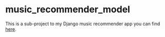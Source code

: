 # music_recommender_model
This is a sub-project to my Django music recommender app you can find [here](https://github.com/wiktorspryszynski/spotify_music_recommender).<br>
